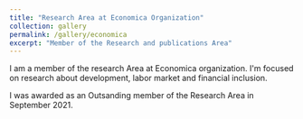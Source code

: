 ```yaml
---
title: "Research Area at Economica Organization"
collection: gallery
permalink: /gallery/economica
excerpt: "Member of the Research and publications Area"
---
```

I am a member of the research Area at Economica organization. I'm focused on research about development, labor market and  financial inclusion. 

I was awarded as an Outsanding member of the Research Area in September 2021.